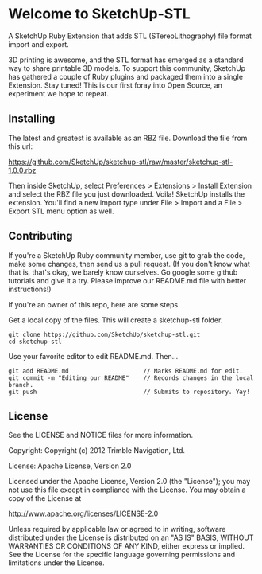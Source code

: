 # Welcome to SketchUp-STL

A SketchUp Ruby Extension that adds STL (STereoLithography) file format
import and export.

3D printing is awesome, and the STL format has emerged as a standard way to share printable 3D models. To support this community, SketchUp has gathered a couple of Ruby plugins and packaged them into a single Extension. Stay tuned! This is our first foray into Open Source, an experiment we hope to repeat.

## Installing

The latest and greatest is available as an RBZ file. Download the file from this url:

https://github.com/SketchUp/sketchup-stl/raw/master/sketchup-stl-1.0.0.rbz

Then inside SketchUp, select Preferences > Extensions > Install Extension and select the RBZ file you just downloaded. Voila! SketchUp installs the extension. You'll find a new import type under File > Import and a File > Export STL menu option as well.

## Contributing

If you're a SketchUp Ruby community member, use git to grab the code, make some changes, then send us a pull request. (If you don't know what that is, that's okay, we barely know ourselves. Go google some github tutorials and give it a try. Please improve our README.md file with better instructions!)

If you're an owner of this repo, here are some steps.

Get a local copy of the files. This will create a sketchup-stl folder.

	git clone https://github.com/SketchUp/sketchup-stl.git  
	cd sketchup-stl  

Use your favorite editor to edit README.md. Then...

	git add README.md                     // Marks README.md for edit.  
	git commit -m "Editing our README"    // Records changes in the local branch.  
	git push                              // Submits to repository. Yay!  

## License

See the LICENSE and NOTICE files for more information.

Copyright: Copyright (c) 2012 Trimble Navigation, Ltd.

License: Apache License, Version 2.0

Licensed under the Apache License, Version 2.0 (the "License");
you may not use this file except in compliance with the License.
You may obtain a copy of the License at

http://www.apache.org/licenses/LICENSE-2.0

Unless required by applicable law or agreed to in writing, software
distributed under the License is distributed on an "AS IS" BASIS,
WITHOUT WARRANTIES OR CONDITIONS OF ANY KIND, either express or implied.
See the License for the specific language governing permissions and
limitations under the License.